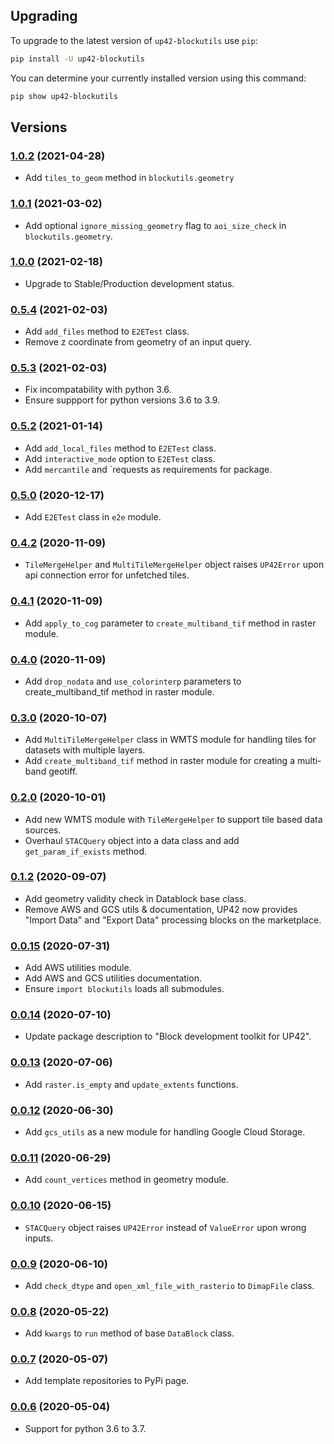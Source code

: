 ## Upgrading

To upgrade to the latest version of `up42-blockutils` use `pip`:

```bash
pip install -U up42-blockutils
```

You can determine your currently installed version using this command:

```bash
pip show up42-blockutils
```

## Versions
### [1.0.2](https://pypi.org/project/up42-blockutils/1.0.2/) (2021-04-28)
- Add `tiles_to_geom` method in `blockutils.geometry`

### [1.0.1](https://pypi.org/project/up42-blockutils/1.0.1/) (2021-03-02)
- Add optional `ignore_missing_geometry` flag to `aoi_size_check` in `blockutils.geometry`.

### [1.0.0](https://pypi.org/project/up42-blockutils/1.0.0/) (2021-02-18)
- Upgrade to Stable/Production development status.

### [0.5.4](https://pypi.org/project/up42-blockutils/0.5.4/) (2021-02-03)
- Add `add_files` method to `E2ETest` class.
- Remove z coordinate from geometry of an input query.

### [0.5.3](https://pypi.org/project/up42-blockutils/0.5.3/) (2021-02-03)
- Fix incompatability with python 3.6.
- Ensure suppport for python versions 3.6 to 3.9.

### [0.5.2](https://pypi.org/project/up42-blockutils/0.5.2/) (2021-01-14)
- Add `add_local_files` method to `E2ETest` class.
- Add `interactive_mode` option to `E2ETest` class.
- Add `mercantile` and `requests as requirements for package.
### [0.5.0](https://pypi.org/project/up42-blockutils/0.5.0/) (2020-12-17)
- Add `E2ETest` class in `e2e` module.
### [0.4.2](https://pypi.org/project/up42-blockutils/0.4.2/) (2020-11-09)
- `TileMergeHelper` and `MultiTileMergeHelper` object raises `UP42Error` upon api connection error for unfetched tiles.

### [0.4.1](https://pypi.org/project/up42-blockutils/0.4.1/) (2020-11-09)
- Add `apply_to_cog` parameter to `create_multiband_tif` method in raster module.

### [0.4.0](https://pypi.org/project/up42-blockutils/0.4.0/) (2020-11-09)
- Add `drop_nodata` and `use_colorinterp` parameters to create_multiband_tif method in raster module.

### [0.3.0](https://pypi.org/project/up42-blockutils/0.3.0/) (2020-10-07)
- Add `MultiTileMergeHelper` class in WMTS module for handling tiles for datasets with multiple layers.
- Add `create_multiband_tif` method in raster module for creating a multi-band geotiff.

### [0.2.0](https://pypi.org/project/up42-blockutils/0.2.0/) (2020-10-01)
- Add new WMTS module with `TileMergeHelper` to support tile based data sources.
- Overhaul `STACQuery` object into a data class and add `get_param_if_exists` method.

### [0.1.2](https://pypi.org/project/up42-blockutils/0.1.2/) (2020-09-07)
- Add geometry validity check in Datablock base class.
- Remove AWS and GCS utils & documentation, UP42 now provides "Import Data" and "Export Data" processing blocks on the marketplace.

### [0.0.15](https://pypi.org/project/up42-blockutils/0.0.15/) (2020-07-31)
- Add AWS utilities module.
- Add AWS and GCS utilities documentation.
- Ensure `import blockutils` loads all submodules.

### [0.0.14](https://pypi.org/project/up42-blockutils/0.0.14/) (2020-07-10)
- Update package description to "Block development toolkit for UP42".

### [0.0.13](https://pypi.org/project/up42-blockutils/0.0.13/) (2020-07-06)
- Add `raster.is_empty` and `update_extents` functions.

### [0.0.12](https://pypi.org/project/up42-blockutils/0.0.12/) (2020-06-30)
- Add `gcs_utils` as a new module for handling Google Cloud Storage.

### [0.0.11](https://pypi.org/project/up42-blockutils/0.0.11/) (2020-06-29)
- Add `count_vertices` method in geometry module.

### [0.0.10](https://pypi.org/project/up42-blockutils/0.0.10/) (2020-06-15)
- `STACQuery` object raises `UP42Error` instead of `ValueError` upon wrong inputs.

### [0.0.9](https://pypi.org/project/up42-blockutils/0.0.9/) (2020-06-10)
- Add `check_dtype` and `open_xml_file_with_rasterio` to `DimapFile` class.

### [0.0.8](https://pypi.org/project/up42-blockutils/0.0.8/) (2020-05-22)
- Add `kwargs` to `run` method of base `DataBlock` class.

### [0.0.7](https://pypi.org/project/up42-blockutils/0.0.7/) (2020-05-07)
- Add template repositories to PyPi page.

### [0.0.6](https://pypi.org/project/up42-blockutils/0.0.6/) (2020-05-04)
- Support for python 3.6 to 3.7.
